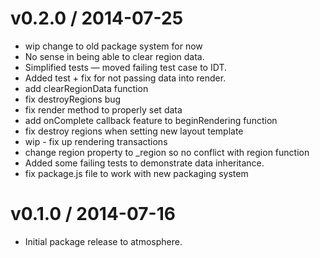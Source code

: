 
v0.2.0 / 2014-07-25
==================

  * wip change to old package system for now
  * No sense in being able to clear region data.
  * Simplified tests — moved failing test case to IDT.
  * Added test + fix for not passing data into render.
  * add clearRegionData function
  * fix destroyRegions bug
  * fix render method to properly set data
  * add onComplete callback feature to beginRendering function
  * fix destroy regions when setting new layout template
  * wip - fix up rendering transactions
  * change region property to _region so no conflict with region function
  * Added some failing tests to demonstrate data inheritance.
  * fix package.js file to work with new packaging system

v0.1.0 / 2014-07-16
==================

  * Initial package release to atmosphere.
